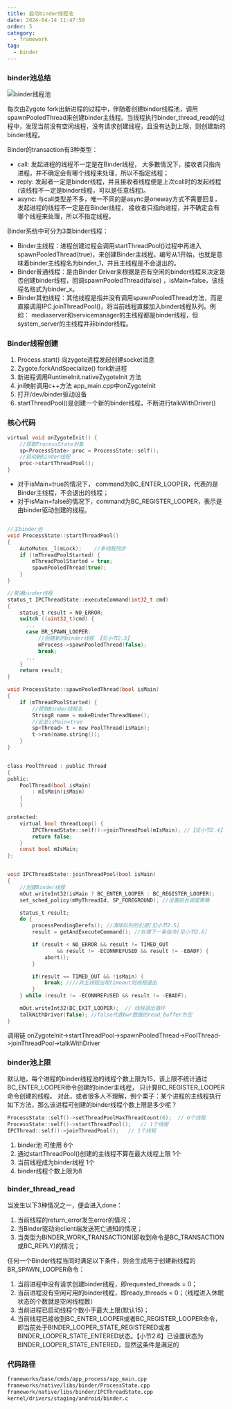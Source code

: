 ```yaml
---
title: 启动binder线程池
date: 2024-04-14 11:47:50
order: 5
category:
  - framework
tag:
  - binder
---
```


### binder池总结
![binder线程池](images/binder_pool.png)

每次由Zygote fork出新进程的过程中，伴随着创建binder线程池，调用spawnPooledThread来创建binder主线程。当线程执行binder_thread_read的过程中，发现当前没有空闲线程，没有请求创建线程，且没有达到上限，则创建新的binder线程。

Binder的transaction有3种类型：

* call: 发起进程的线程不一定是在Binder线程， 大多數情況下，接收者只指向进程，并不确定会有哪个线程来处理，所以不指定线程；
* reply: 发起者一定是binder线程，并且接收者线程便是上次call时的发起线程(该线程不一定是binder线程，可以是任意线程)。
* async: 与call类型差不多，唯一不同的是async是oneway方式不需要回复，发起进程的线程不一定是在Binder线程， 接收者只指向进程，并不确定会有哪个线程来处理，所以不指定线程。

Binder系统中可分为3类binder线程：

* Binder主线程：进程创建过程会调用startThreadPool()过程中再进入spawnPooledThread(true)，来创建Binder主线程。编号从1开始，也就是意味着binder主线程名为binder_1，并且主线程是不会退出的。
* Binder普通线程：是由Binder Driver来根据是否有空闲的binder线程来决定是否创建binder线程，回调spawnPooledThread(false) ，isMain=false，该线程名格式为binder_x。
* Binder其他线程：其他线程是指并没有调用spawnPooledThread方法，而是直接调用IPC.joinThreadPool()，将当前线程直接加入binder线程队列。例如： mediaserver和servicemanager的主线程都是binder线程，但system_server的主线程并非binder线程。

### Binder线程创建
1. Process.start() 向zygote进程发起创建socket消息
2. Zygote.forkAndSpecialize() fork新进程
3. 新进程调用RuntimeInit.nativeZygoteInit 方法
4. jni映射调用c++方法 app_main.cpp中onZygoteInit
5. 打开/dev/binder驱动设备
6. startThreadPool()是创建一个新的binder线程，不断进行talkWithDriver()

### 核心代码
```c
virtual void onZygoteInit() {
    //获取ProcessState对象
    sp<ProcessState> proc = ProcessState::self();
    //启动新binder线程 
    proc->startThreadPool();
}
```

* 对于isMain=true的情况下， command为BC_ENTER_LOOPER，代表的是Binder主线程，不会退出的线程；
* 对于isMain=false的情况下，command为BC_REGISTER_LOOPER，表示是由binder驱动创建的线程。

```c

//主binder池
void ProcessState::startThreadPool()
{
    AutoMutex _l(mLock);    //多线程同步
    if (!mThreadPoolStarted) {
        mThreadPoolStarted = true;
        spawnPooledThread(true);  
    }
}

//普通binder线程
status_t IPCThreadState::executeCommand(int32_t cmd)
{
    status_t result = NO_ERROR;
    switch ((uint32_t)cmd) {
      ...
      case BR_SPAWN_LOOPER:
          //创建新的binder线程 【见小节2.3】
          mProcess->spawnPooledThread(false);
          break;
      ...
    }
    return result;
}

void ProcessState::spawnPooledThread(bool isMain)
{
    if (mThreadPoolStarted) {
        //获取Binder线程名
        String8 name = makeBinderThreadName();
        //此处isMain=true
        sp<Thread> t = new PoolThread(isMain);
        t->run(name.string());
    }
}


class PoolThread : public Thread
{
public:
    PoolThread(bool isMain)
        : mIsMain(isMain)
    {
    }

protected:
    virtual bool threadLoop() {
        IPCThreadState::self()->joinThreadPool(mIsMain); //【见小节2.4】
        return false;
    }
    const bool mIsMain;
};


void IPCThreadState::joinThreadPool(bool isMain)
{
    //创建Binder线程
    mOut.writeInt32(isMain ? BC_ENTER_LOOPER : BC_REGISTER_LOOPER);
    set_sched_policy(mMyThreadId, SP_FOREGROUND); //设置前台调度策略

    status_t result;
    do {
        processPendingDerefs(); //清除队列的引用[见小节2.5]
        result = getAndExecuteCommand(); //处理下一条指令[见小节2.6]

        if (result < NO_ERROR && result != TIMED_OUT
                && result != -ECONNREFUSED && result != -EBADF) {
            abort();
        }

        if(result == TIMED_OUT && !isMain) {
            break; ////非主线程出现timeout则线程退出
        }
    } while (result != -ECONNREFUSED && result != -EBADF);

    mOut.writeInt32(BC_EXIT_LOOPER);  // 线程退出循环
    talkWithDriver(false); //false代表bwr数据的read_buffer为空
}
```

调用链
onZygoteInit->startThreadPool->spawnPooledThread->PoolThread->joinThreadPool->talkWithDriver

### binder池上限

默认地，每个进程的binder线程池的线程个数上限为15，该上限不统计通过BC_ENTER_LOOPER命令创建的binder主线程， 只计算BC_REGISTER_LOOPER命令创建的线程。 对此，或者很多人不理解，例个栗子：某个进程的主线程执行如下方法，那么该进程可创建的binder线程个数上限是多少呢？

```c
ProcessState::self()->setThreadPoolMaxThreadCount(6);  // 6个线程
ProcessState::self()->startThreadPool();   // 1个线程
IPCThread::self()->joinThreadPool();   // 1个线程
```

1. binder池 可使用 6个
2. 通过startThreadPool()创建的主线程不算在最大线程上限 1个
3. 当前线程成为binder线程 1个
4. binder线程个数上限为8


### binder_thread_read

当发生以下3种情况之一，便会进入done：

1. 当前线程的return_error发生error的情况；
2. 当Binder驱动向client端发送死亡通知的情况；
3. 当类型为BINDER_WORK_TRANSACTION(即收到命令是BC_TRANSACTION或BC_REPLY)的情况；

任何一个Binder线程当同时满足以下条件，则会生成用于创建新线程的BR_SPAWN_LOOPER命令：

1. 当前进程中没有请求创建binder线程，即requested_threads = 0；
2. 当前进程没有空闲可用的binder线程，即ready_threads = 0；（线程进入休眠状态的个数就是空闲线程数）
3. 当前进程已启动线程个数小于最大上限(默认15)；
4. 当前线程已接收到BC_ENTER_LOOPER或者BC_REGISTER_LOOPER命令，即当前处于BINDER_LOOPER_STATE_REGISTERED或者BINDER_LOOPER_STATE_ENTERED状态。【小节2.6】已设置状态为BINDER_LOOPER_STATE_ENTERED，显然这条件是满足的


### 代码路径
```markdown
frameworks/base/cmds/app_process/app_main.cpp
frameworks/native/libs/binder/ProcessState.cpp
framework/native/libs/binder/IPCThreadState.cpp
kernel/drivers/staging/android/binder.c
```